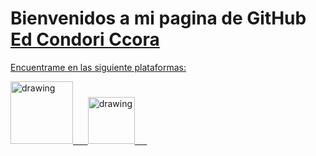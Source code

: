 # Bienvenidos a mi pagina de GitHub <b><a href="https://edcondoric.github.io/">Ed Condori Ccora</b>

Encuentrame en las siguiente plataformas:

<a href="https://www.linkedin.com/in/edcondoriccora/"><img src="https://www.tmf-group.com/-/media/images/logos/case-study-logos/linkedin.png" alt="drawing" width="100"/> &nbsp;&nbsp;&nbsp;&nbsp;
<a href="https://www.kaggle.com/edcondoric"><img src="https://upload.wikimedia.org/wikipedia/commons/7/7c/Kaggle_logo.png" alt="drawing" width="75"/>
  &nbsp;&nbsp;&nbsp;&nbsp;
  
